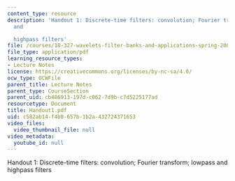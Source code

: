 ```yaml
---
content_type: resource
description: 'Handout 1: Discrete-time filters: convolution; Fourier transform; lowpass
  and

  highpass filters'
file: /courses/18-327-wavelets-filter-banks-and-applications-spring-2003/c582ab14f4b0657b1b2a432724371653_Handout1.pdf
file_type: application/pdf
learning_resource_types:
- Lecture Notes
license: https://creativecommons.org/licenses/by-nc-sa/4.0/
ocw_type: OCWFile
parent_title: Lecture Notes
parent_type: CourseSection
parent_uid: cb486913-197d-c062-7d9b-c7d5225177ad
resourcetype: Document
title: Handout1.pdf
uid: c582ab14-f4b0-657b-1b2a-432724371653
video_files:
  video_thumbnail_file: null
video_metadata:
  youtube_id: null
---
```

Handout 1: Discrete-time filters: convolution; Fourier transform; lowpass and
highpass filters